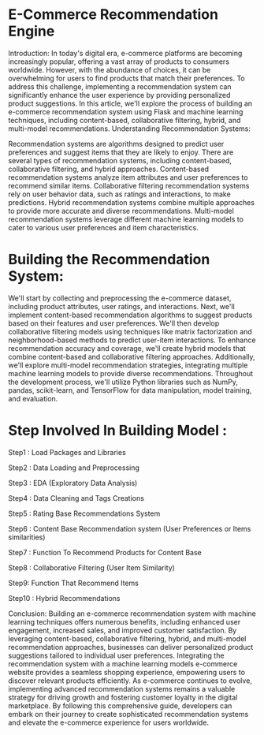 # E-Commerce Recommendation Engine

Introduction:  In today's digital era, e-commerce platforms are becoming increasingly popular, offering a vast array of products to consumers worldwide. However, with the abundance of choices, it can be overwhelming for users to find products that match their preferences. To address this challenge, implementing a recommendation system can significantly enhance the user experience by providing personalized product suggestions. In this article, we'll explore the process of building an e-commerce recommendation system using Flask and machine learning techniques, including content-based, collaborative filtering, hybrid, and multi-model recommendations. Understanding Recommendation Systems:

Recommendation systems are algorithms designed to predict user preferences and suggest items that they are likely to enjoy. There are several types of recommendation systems, including content-based, collaborative filtering, and hybrid approaches. Content-based recommendation systems analyze item attributes and user preferences to recommend similar items. Collaborative filtering recommendation systems rely on user behavior data, such as ratings and interactions, to make predictions. Hybrid recommendation systems combine multiple approaches to provide more accurate and diverse recommendations. Multi-model recommendation systems leverage different machine learning models to cater to various user preferences and item characteristics.

# Building the Recommendation System:

We'll start by collecting and preprocessing the e-commerce dataset, including product attributes, user ratings, and interactions. Next, we'll implement content-based recommendation algorithms to suggest products based on their features and user preferences. We'll then develop collaborative filtering models using techniques like matrix factorization and neighborhood-based methods to predict user-item interactions. To enhance recommendation accuracy and coverage, we'll create hybrid models that combine content-based and collaborative filtering approaches. Additionally, we'll explore multi-model recommendation strategies, integrating multiple machine learning models to provide diverse recommendations. Throughout the development process, we'll utilize Python libraries such as NumPy, pandas, scikit-learn, and TensorFlow for data manipulation, model training, and evaluation.

# Step Involved In Building Model : 

Step1 :  Load Packages and Libraries

Step2 : Data Loading and Preprocessing

Step3 :  EDA (Exploratory Data Analysis)

Step4 : Data Cleaning and Tags Creations

Step5 : Rating Base Recommendations System

Step6 : Content Base Recommendation system (User Preferences or Items similarities)

Step7 : Function To Recommend Products for Content Base

Step8 : Collaborative Filtering (User Item Similarity)

Step9: Function That Recommend Items

Step10 : Hybrid Recommendations
 

Conclusion:  Building an e-commerce recommendation system with machine learning techniques offers numerous benefits, including enhanced user engagement, increased sales, and improved customer satisfaction. By leveraging content-based, collaborative filtering, hybrid, and multi-model recommendation approaches, businesses can deliver personalized product suggestions tailored to individual user preferences. Integrating the recommendation system with a machine learning models e-commerce website provides a seamless shopping experience, empowering users to discover relevant products efficiently. As e-commerce continues to evolve, implementing advanced recommendation systems remains a valuable strategy for driving growth and fostering customer loyalty in the digital marketplace. By following this comprehensive guide, developers can embark on their journey to create sophisticated recommendation systems and elevate the e-commerce experience for users worldwide.
